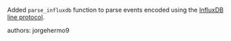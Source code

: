Added `parse_influxdb` function to parse events encoded using the [InfluxDB line protocol](https://docs.influxdata.com/influxdb/cloud/reference/syntax/line-protocol/).

authors: jorgehermo9
